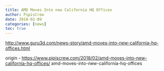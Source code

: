 ```yaml
---
title: AMD Moves Into new California HQ Offices
author: PipisCrew
date: 2018-02-09
categories: [news]
toc: true
---
```


http://www.guru3d.com/news-story/amd-moves-into-new-california-hq-offices.html

origin - https://www.pipiscrew.com/2018/02/amd-moves-into-new-california-hq-offices/ amd-moves-into-new-california-hq-offices